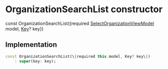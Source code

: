 


# OrganizationSearchList constructor






const
OrganizationSearchList(\{required [SelectOrganizationViewModel](../../view_model_pre_auth_view_models_select_organization_view_model/SelectOrganizationViewModel-class.md) model, [Key](https:api.flutter.dev/flutter/foundation/Key-class.html)? key\})





## Implementation

```dart
const OrganizationSearchList(\{required this.model, Key? key\})
    : super(key: key);
```







